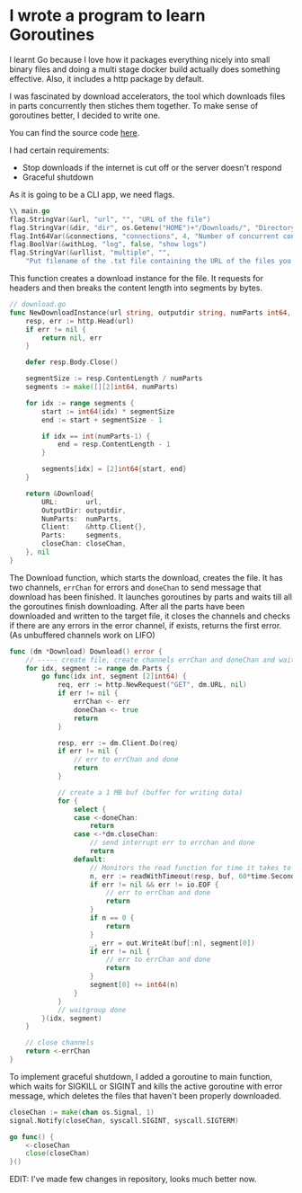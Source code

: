 # I wrote a program to learn Goroutines

I learnt Go because I love how it packages everything nicely into small binary files and doing a multi stage docker build actually does something effective. Also, it includes a http package by default.

I was fascinated by download accelerators, the tool which downloads files in parts concurrently then stiches them together. To make sense of goroutines better, I decided to write one.

You can find the source code [here](https://github.com/snwzt/raccoon).

I had certain requirements:
- Stop downloads if the internet is cut off or the server doesn't respond
- Graceful shutdown

As it is going to be a CLI app, we need flags.
```go
\\ main.go
flag.StringVar(&url, "url", "", "URL of the file")
flag.StringVar(&dir, "dir", os.Getenv("HOME")+"/Downloads/", "Directory where you want to download the file(s)")
flag.Int64Var(&connections, "connections", 4, "Number of concurrent connections")
flag.BoolVar(&withLog, "log", false, "show logs")
flag.StringVar(&urllist, "multiple", "",
	"Put filename of the .txt file containing the URL of the files you want to download\nURL 1\nURL 2\nURL 3\nURL n")
```

This function creates a download instance for the file. It requests for headers and then breaks the content length into segments by bytes. 
```go
// download.go
func NewDownloadInstance(url string, outputdir string, numParts int64, closeChan *chan os.Signal) (*Download, error) {
	resp, err := http.Head(url)
	if err != nil {
		return nil, err
	}

	defer resp.Body.Close()

	segmentSize := resp.ContentLength / numParts
	segments := make([][2]int64, numParts)

	for idx := range segments {
		start := int64(idx) * segmentSize
		end := start + segmentSize - 1

		if idx == int(numParts-1) {
			end = resp.ContentLength - 1
		}

		segments[idx] = [2]int64{start, end}
	}

	return &Download{
		URL:       url,
		OutputDir: outputdir,
		NumParts:  numParts,
		Client:    &http.Client{},
		Parts:     segments,
		closeChan: closeChan,
	}, nil
}
```

The Download function, which starts the download, creates the file. It has two channels, `errChan` for errors and `doneChan` to send message that download has been finished. It launches goroutines by parts and waits till all the goroutines finish downloading. After all the parts have been downloaded and written to the target file, it closes the channels and checks if there are any errors in the error channel, if exists, returns the first error. (As unbuffered channels work on LIFO)

```go
func (dm *Download) Download() error {
	// ----- create file, create channels errChan and doneChan and waitgroups-----
	for idx, segment := range dm.Parts {
		go func(idx int, segment [2]int64) {
			req, err := http.NewRequest("GET", dm.URL, nil)
			if err != nil {
				errChan <- err
				doneChan <- true
				return
			}

			resp, err := dm.Client.Do(req)
			if err != nil {
				// err to errChan and done
				return
			}

            // create a 1 MB buf (buffer for writing data)
			for {
				select {
				case <-doneChan:
					return
				case <-*dm.closeChan:
					// send interrupt err to errchan and done
					return
				default:
                    // Monitors the read function for time it takes to read 
					n, err := readWithTimeout(resp, buf, 60*time.Second) 
					if err != nil && err != io.EOF {
						// err to errChan and done
						return
					}
					if n == 0 {
						return
					}
					_, err = out.WriteAt(buf[:n], segment[0])
					if err != nil {
						// err to errChan and done
						return
					}
					segment[0] += int64(n)
				}
			}
            // waitgroup done
		}(idx, segment)
	}

	// close channels
	return <-errChan
}
```

To implement graceful shutdown, I added a goroutine to main function, which waits for SIGKILL or SIGINT and kills the active goroutine with error message, which deletes the files that haven't been properly downloaded.

```go
closeChan := make(chan os.Signal, 1)
signal.Notify(closeChan, syscall.SIGINT, syscall.SIGTERM)

go func() {
	<-closeChan
	close(closeChan)
}()
```

EDIT: I've made few changes in repository, looks much better now.